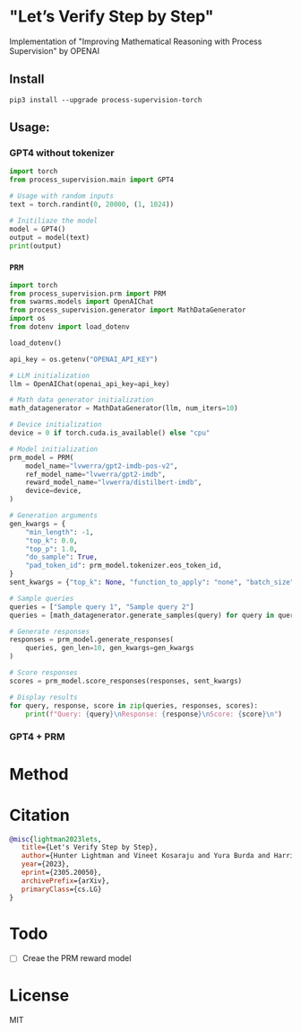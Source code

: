 # "Let’s Verify Step by Step"
Implementation of "Improving Mathematical Reasoning with Process Supervision" by OPENAI 

## Install
`pip3 install --upgrade process-supervision-torch`


## Usage:

### GPT4 without tokenizer
```python
import torch 
from process_supervision.main import GPT4

# Usage with random inputs
text = torch.randint(0, 20000, (1, 1024))

# Initiliaze the model
model = GPT4()
output = model(text)
print(output)
```


### `PRM`
```python
import torch
from process_supervision.prm import PRM
from swarms.models import OpenAIChat
from process_supervision.generator import MathDataGenerator
import os
from dotenv import load_dotenv

load_dotenv()

api_key = os.getenv("OPENAI_API_KEY")

# LLM initialization
llm = OpenAIChat(openai_api_key=api_key)

# Math data generator initialization
math_datagenerator = MathDataGenerator(llm, num_iters=10)

# Device initialization
device = 0 if torch.cuda.is_available() else "cpu"

# Model initialization
prm_model = PRM(
    model_name="lvwerra/gpt2-imdb-pos-v2",
    ref_model_name="lvwerra/gpt2-imdb",
    reward_model_name="lvwerra/distilbert-imdb",
    device=device,
)

# Generation arguments
gen_kwargs = {
    "min_length": -1,
    "top_k": 0.0,
    "top_p": 1.0,
    "do_sample": True,
    "pad_token_id": prm_model.tokenizer.eos_token_id,
}
sent_kwargs = {"top_k": None, "function_to_apply": "none", "batch_size": 16}

# Sample queries
queries = ["Sample query 1", "Sample query 2"]
queries = [math_datagenerator.generate_samples(query) for query in queries]

# Generate responses
responses = prm_model.generate_responses(
    queries, gen_len=10, gen_kwargs=gen_kwargs
)

# Score responses
scores = prm_model.score_responses(responses, sent_kwargs)

# Display results
for query, response, score in zip(queries, responses, scores):
    print(f"Query: {query}\nResponse: {response}\nScore: {score}\n")

```


### GPT4 + PRM


# Method


# Citation
```bibtex
@misc{lightman2023lets,
   title={Let's Verify Step by Step}, 
   author={Hunter Lightman and Vineet Kosaraju and Yura Burda and Harri Edwards and Bowen Baker and Teddy Lee and Jan Leike and John Schulman and Ilya Sutskever and Karl Cobbe},
   year={2023},
   eprint={2305.20050},
   archivePrefix={arXiv},
   primaryClass={cs.LG}
}

```

# Todo
- [ ] Creae the PRM reward model




# License
MIT





